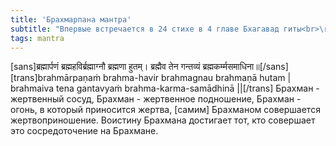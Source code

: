 ```yaml
---
title: 'Брахмарпана мантра'
subtitle: "Впервые встречается в 24 стихе в 4 главе Бхагавад гиты<br>\r\nТрадиционно произносится перед приемом пищи, предложением плодов своих действий божеству или перед жертвоприношением"
tags: mantra
---
```


[sans]ब्रह्मार्पणं ब्रह्महविर्ब्रह्माग्नौ ब्रह्मणा हुतम्।
ब्रह्मैव तेन गन्तव्यं ब्रह्मकर्म्मसमाधिना॥[/sans]
[trans]brahmārpaṇaṁ brahma-havir brahmagnau brahmaṇā hutam |
brahmaiva tena gantavyaṁ brahma-karma-samādhinā ||[/trans]
Брахман - жертвенный сосуд, Брахман - жертвенное подношение, Брахман - огонь, в который приносится жертва,
[самим] Брахманом совершается жертвоприношение. Воистину Брахмана достигает тот, кто совершает это сосредоточение на Брахмане.
